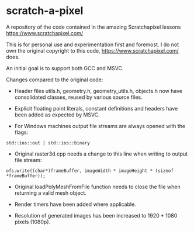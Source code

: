 # scratch-a-pixel
A repository of the code contained in the amazing Scratchapixel lessons https://www.scratchapixel.com/

This is for personal use and experimentation first and foremost. I do not own the original copyright to this code, https://www.scratchapixel.com/ does.

An initial goal is to support both GCC and MSVC.

Changes compared to the original code:

- Header files utils.h, geometry.h, geometry_utils.h, objects.h now have consolidated classes, reused by various source files.

- Explicit floating point literals, constant definitions and headers have been added as expected by MSVC.

- For Windows machines output file streams are always opened with the flags:

`std::ios::out | std::ios::binary`

- Original raster3d.cpp needs a change to this line when writing to output file stream:

`ofs.write((char*)frameBuffer, imageWidth * imageHeight * (sizeof *frameBuffer));`

- Original loadPolyMeshFromFile function needs to close the file when returning a valid mesh object.

- Render timers have been added where applicable.

- Resolution of generated images has been increased to 1920 * 1080 pixels (1080p).
